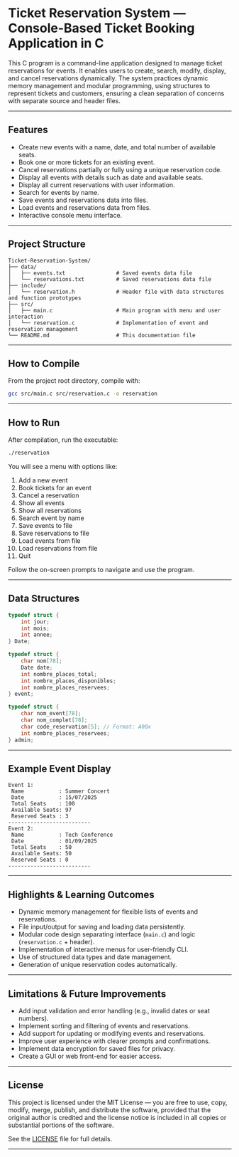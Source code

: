 
# Ticket Reservation System — Console-Based Ticket Booking Application in C

This C program is a command-line application designed to manage ticket reservations for events. It enables users to create, search, modify, display, and cancel reservations dynamically. The system practices dynamic memory management and modular programming, using structures to represent tickets and customers, ensuring a clean separation of concerns with separate source and header files.

---

## Features

* Create new events with a name, date, and total number of available seats.
* Book one or more tickets for an existing event.
* Cancel reservations partially or fully using a unique reservation code.
* Display all events with details such as date and available seats.
* Display all current reservations with user information.
* Search for events by name.
* Save events and reservations data into files.
* Load events and reservations data from files.
* Interactive console menu interface.

---

## Project Structure

```
Ticket-Reservation-System/
├── data/
│   ├── events.txt                # Saved events data file
│   └── reservations.txt          # Saved reservations data file
├── include/
│   └── reservation.h             # Header file with data structures and function prototypes
├── src/
│   ├── main.c                    # Main program with menu and user interaction
│   └── reservation.c             # Implementation of event and reservation management
└── README.md                     # This documentation file
```

---

## How to Compile

From the project root directory, compile with:

```bash
gcc src/main.c src/reservation.c -o reservation
```

---

## How to Run

After compilation, run the executable:

```bash
./reservation
```

You will see a menu with options like:

1. Add a new event
2. Book tickets for an event
3. Cancel a reservation
4. Show all events
5. Show all reservations
6. Search event by name
7. Save events to file
8. Save reservations to file
9. Load events from file
10. Load reservations from file
11. Quit

Follow the on-screen prompts to navigate and use the program.

---

## Data Structures

```c
typedef struct {
    int jour;
    int mois;
    int annee;
} Date;

typedef struct {
    char nom[78];
    Date date;
    int nombre_places_total;
    int nombre_places_disponibles;
    int nombre_places_reservees;
} event;

typedef struct {
    char nom_event[78];
    char nom_complet[78];
    char code_reservation[5]; // Format: A00x
    int nombre_places_reservees;
} admin;
```

---

## Example Event Display

```
Event 1:
 Name           : Summer Concert
 Date           : 15/07/2025
 Total Seats    : 100
 Available Seats: 97
 Reserved Seats : 3
--------------------------
Event 2:
 Name           : Tech Conference
 Date           : 01/09/2025
 Total Seats    : 50
 Available Seats: 50
 Reserved Seats : 0
--------------------------
```

---

## Highlights & Learning Outcomes

* Dynamic memory management for flexible lists of events and reservations.
* File input/output for saving and loading data persistently.
* Modular code design separating interface (`main.c`) and logic (`reservation.c` + header).
* Implementation of interactive menus for user-friendly CLI.
* Use of structured data types and date management.
* Generation of unique reservation codes automatically.

---

## Limitations & Future Improvements

* Add input validation and error handling (e.g., invalid dates or seat numbers).
* Implement sorting and filtering of events and reservations.
* Add support for updating or modifying events and reservations.
* Improve user experience with clearer prompts and confirmations.
* Implement data encryption for saved files for privacy.
* Create a GUI or web front-end for easier access.

---

## License


This project is licensed under the MIT License — you are free to use, copy, modify, merge, publish, and distribute the software, provided that the original author is credited and the license notice is included in all copies or substantial portions of the software.

See the [LICENSE](LICENSE) file for full details.

---

